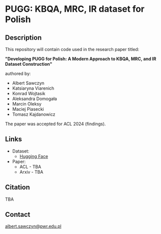 # PUGG: KBQA, MRC, IR dataset for Polish

## Description

This repository will contain code used in the research paper titled:

**"Developing PUGG for Polish: A Modern Approach to KBQA, MRC, and IR Dataset Construction"** 

authored by:
* Albert Sawczyn
* Katsiaryna Viarenich
* Konrad Wojtasik
* Aleksandra Domogała
* Marcin Oleksy
* Maciej Piasecki
* Tomasz Kajdanowicz
  
The paper was accepted for ACL 2024 (findings).

## Links
* Dataset:
  * [Hugging Face](https://huggingface.co/datasets/clarin-pl/PUGG)
* Paper:
  * ACL - TBA
  * Arxiv - TBA
 
## Citation

TBA

## Contact

albert.sawczyn@pwr.edu.pl
